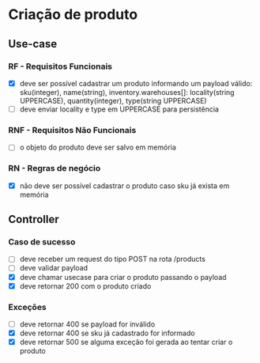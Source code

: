 # Criação de produto
## Use-case
### RF - Requisitos Funcionais
- [x] deve ser possível cadastrar um produto informando um payload válido: sku(integer), name(string), inventory.warehouses[]: locality(string UPPERCASE), quantity(integer), type(string UPPERCASE)
- [ ] deve enviar locality e type em UPPERCASE para persistência

### RNF - Requisitos Não Funcionais
- [ ] o objeto do produto deve ser salvo em memória

### RN - Regras de negócio
- [x] não deve ser possível cadastrar o produto caso sku já exista em memória 

## Controller
### Caso de sucesso
- [ ] deve receber um request do tipo POST na rota /products
- [ ] deve validar payload
- [x] deve chamar usecase para criar o produto passando o payload
- [x] deve retornar 200 com o produto criado
### Exceções
- [ ] deve retornar 400 se payload for inválido
- [x] deve retornar 400 se sku já cadastrado for informado
- [x] deve retornar 500 se alguma exceção foi gerada ao tentar criar o produto
